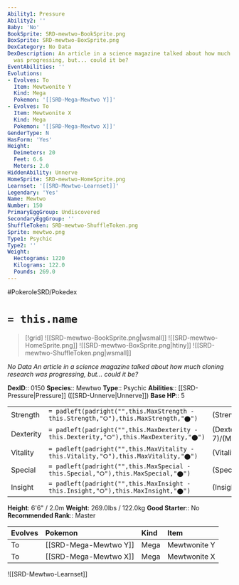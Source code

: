 ```yaml
---
Ability1: Pressure
Ability2: ''
Baby: 'No'
BookSprite: SRD-mewtwo-BookSprite.png
BoxSprite: SRD-mewtwo-BoxSprite.png
DexCategory: No Data
DexDescription: An article in a science magazine talked about how much cloning research
  was progressing, but... could it be?
EventAbilities: ''
Evolutions:
- Evolves: To
  Item: Mewtwonite Y
  Kind: Mega
  Pokemon: '[[SRD-Mega-Mewtwo Y]]'
- Evolves: To
  Item: Mewtwonite X
  Kind: Mega
  Pokemon: '[[SRD-Mega-Mewtwo X]]'
GenderType: N
HasForm: 'Yes'
Height:
  Deimeters: 20
  Feet: 6.6
  Meters: 2.0
HiddenAbility: Unnerve
HomeSprite: SRD-mewtwo-HomeSprite.png
Learnset: '[[SRD-Mewtwo-Learnset]]'
Legendary: 'Yes'
Name: Mewtwo
Number: 150
PrimaryEggGroup: Undiscovered
SecondaryEggGroup: ''
ShuffleToken: SRD-mewtwo-ShuffleToken.png
Sprite: mewtwo.png
Type1: Psychic
Type2: ''
Weight:
  Hectograms: 1220
  Kilograms: 122.0
  Pounds: 269.0
---
```


#PokeroleSRD/Pokedex

# `= this.name`

> [!grid]
> ![[SRD-mewtwo-BookSprite.png|wsmall]]
> ![[SRD-mewtwo-HomeSprite.png]]
> ![[SRD-mewtwo-BoxSprite.png|htiny]]
> ![[SRD-mewtwo-ShuffleToken.png|wsmall]]


*No Data*
*An article in a science magazine talked about how much cloning research was progressing, but... could it be?*

**DexID**:: 0150
**Species**:: Mewtwo
**Type**:: Psychic
**Abilities**:: [[SRD-Pressure|Pressure]] ([[SRD-Unnerve|Unnerve]])
**Base HP**:: 5

|           |                                                                                        |                                          |
| --------- | -------------------------------------------------------------------------------------- | ---------------------------------------- |
| Strength  | `= padleft(padright("",this.MaxStrength - this.Strength,"⭘"),this.MaxStrength,"⬤")`    | (Strength::6)/(MaxStrength::6)   |
| Dexterity | `= padleft(padright("",this.MaxDexterity - this.Dexterity,"⭘"),this.MaxDexterity,"⬤")` | (Dexterity:: 7)/(MaxDexterity::7) |
| Vitality  | `= padleft(padright("",this.MaxVitality - this.Vitality,"⭘"),this.MaxVitality,"⬤")`    | (Vitality::5)/(MaxVitality::5)   |
| Special   | `= padleft(padright("",this.MaxSpecial - this.Special,"⭘"),this.MaxSpecial,"⬤")`       | (Special::8)/(MaxSpecial::8)     |
| Insight   | `= padleft(padright("",this.MaxInsight - this.Insight,"⭘"),this.MaxInsight,"⬤")`       | (Insight::5)/(MaxInsight::5)     |

**Height**: 6'6" / 2.0m
**Weight**: 269.0lbs / 122.0kg
**Good Starter**:: No
**Recommended Rank**:: Master

| Evolves   | Pokemon               | Kind   | Item         |
|:----------|:----------------------|:-------|:-------------|
| To        | [[SRD-Mega-Mewtwo Y]] | Mega   | Mewtwonite Y |
| To        | [[SRD-Mega-Mewtwo X]] | Mega   | Mewtwonite X |

![[SRD-Mewtwo-Learnset]]
